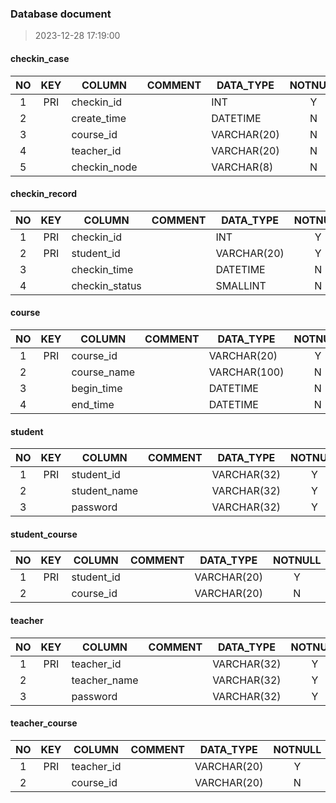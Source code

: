 ### Database document
> 2023-12-28 17:19:00
#### checkin_case  
NO | KEY | COLUMN | COMMENT | DATA_TYPE | NOTNULL | REMARK
:---: | :---: | --- | --- | --- | :---: | ---
1|PRI|checkin_id| |INT|Y|
2| |create_time| |DATETIME|N|
3| |course_id| |VARCHAR(20)|N|
4| |teacher_id| |VARCHAR(20)|N|
5| |checkin_node| |VARCHAR(8)|N|
#### checkin_record  
NO | KEY | COLUMN | COMMENT | DATA_TYPE | NOTNULL | REMARK
:---: | :---: | --- | --- | --- | :---: | ---
1|PRI|checkin_id| |INT|Y|
2|PRI|student_id| |VARCHAR(20)|Y|
3| |checkin_time| |DATETIME|N|
4| |checkin_status| |SMALLINT|N|
#### course  
NO | KEY | COLUMN | COMMENT | DATA_TYPE | NOTNULL | REMARK
:---: | :---: | --- | --- | --- | :---: | ---
1|PRI|course_id| |VARCHAR(20)|Y|
2| |course_name| |VARCHAR(100)|N|
3| |begin_time| |DATETIME|N|
4| |end_time| |DATETIME|N|
#### student  
NO | KEY | COLUMN | COMMENT | DATA_TYPE | NOTNULL | REMARK
:---: | :---: | --- | --- | --- | :---: | ---
1|PRI|student_id| |VARCHAR(32)|Y|
2| |student_name| |VARCHAR(32)|Y|
3| |password| |VARCHAR(32)|Y|
#### student_course  
NO | KEY | COLUMN | COMMENT | DATA_TYPE | NOTNULL | REMARK
:---: | :---: | --- | --- | --- | :---: | ---
1|PRI|student_id| |VARCHAR(20)|Y|
2| |course_id| |VARCHAR(20)|N|
#### teacher  
NO | KEY | COLUMN | COMMENT | DATA_TYPE | NOTNULL | REMARK
:---: | :---: | --- | --- | --- | :---: | ---
1|PRI|teacher_id| |VARCHAR(32)|Y|
2| |teacher_name| |VARCHAR(32)|Y|
3| |password| |VARCHAR(32)|Y|
#### teacher_course  
NO | KEY | COLUMN | COMMENT | DATA_TYPE | NOTNULL | REMARK
:---: | :---: | --- | --- | --- | :---: | ---
1|PRI|teacher_id| |VARCHAR(20)|Y|
2| |course_id| |VARCHAR(20)|N|
